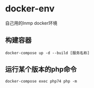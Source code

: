 # docker-env

自己用的lnmp docker环境

## 构建容器
```
docker-compose up -d --build [服务名称]
```
## 运行某个版本的php命令
```
docker-compose exec php74 php -m
```